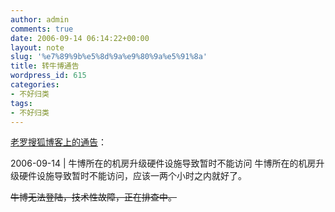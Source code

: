 ```yaml
---
author: admin
comments: true
date: 2006-09-14 06:14:22+00:00
layout: note
slug: '%e7%89%9b%e5%8d%9a%e9%80%9a%e5%91%8a'
title: 转牛博通告
wordpress_id: 615
categories:
- 不好归类
tags:
- 不好归类
---
```


[老罗搜狐博客上的通告](http://luoyonghao.blog.sohu.com/)：

2006-09-14 | 牛博所在的机房升级硬件设施导致暂时不能访问
牛博所在的机房升级硬件设施导致暂时不能访问，应该一两个小时之内就好了。

<del>牛博无法登陆，技术性故障，正在排查中。</del>
